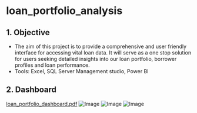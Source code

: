 # loan_portfolio_analysis

## 1. Objective
- The aim of this project is to provide a comprehensive and user friendly interface for accessing vital loan data. It will serve as a one stop solution for users seeking detailed insights into our loan portfolio, borrower profiles and loan performance.
- Tools: Excel, SQL Server Management studio, Power BI

## 2. Dashboard
[loan_portfolio_dashboard.pdf](https://github.com/user-attachments/files/18698850/loan_portfolio_dashboard.pdf)
![Image](https://github.com/user-attachments/assets/ffb1f4d0-8651-42ac-a9b9-ea7395b3ed45)
![Image](https://github.com/user-attachments/assets/267b8ed6-0f73-428c-8045-a44bf0e9f10b)
![Image](https://github.com/user-attachments/assets/5fe92835-9f87-4a6a-9cf9-bb32f41bfda4)

